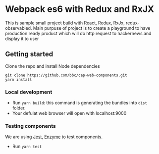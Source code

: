 # Webpack es6 with Redux and RxJX 
This is sample small project build with React, Redux, RxJx, redux-observabled.
Main purpuse of project is to create a playground to have production ready product which will do http request to
hackernews and display it to user

## Getting started

Clone the repo and install Node dependencies
```
git clone https://github.com/bbc/cap-web-components.git
yarn install
```

### Local development

* Run `yarn build`:  this command is generating the bundles into `dist` folder.
* Your defulat web browser will open with localhost:9000

### Testing components

We are using [Jest](https://facebook.github.io/jest/), [Enzyme](http://airbnb.io/enzyme/) to test components.

* Run `yarn test`